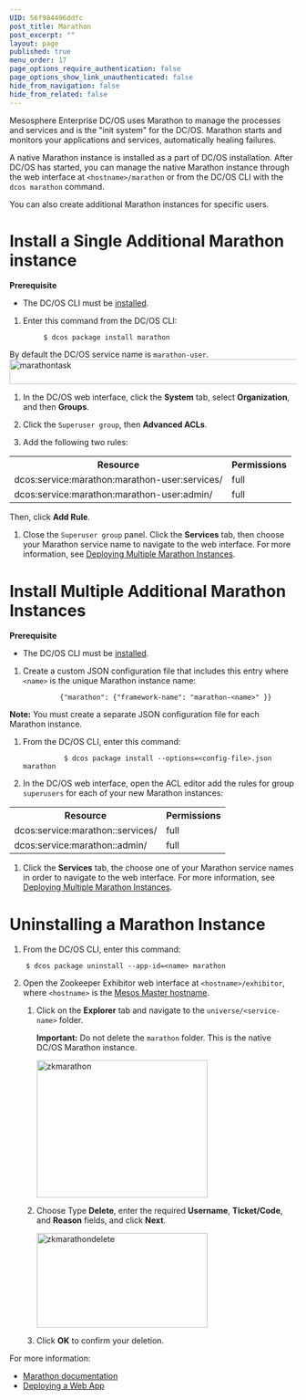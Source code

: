 ```yaml
---
UID: 56f984496ddfc
post_title: Marathon
post_excerpt: ""
layout: page
published: true
menu_order: 17
page_options_require_authentication: false
page_options_show_link_unauthenticated: false
hide_from_navigation: false
hide_from_related: false
---
```


Mesosphere Enterprise DC/OS uses Marathon to manage the processes and services and is the "init system" for the DC/OS. Marathon starts and monitors your applications and services, automatically healing failures.

A native Marathon instance is installed as a part of DC/OS installation. After DC/OS has started, you can manage the native Marathon instance through the web interface at `<hostname>/marathon` or from the DC/OS CLI with the `dcos marathon` command.

You can also create additional Marathon instances for specific users. 

# Install a Single Additional Marathon instance

**Prerequisite**

*   The DC/OS CLI must be [installed][1].

1. Enter this command from the DC/OS CLI:
        
            $ dcos package install marathon

By default the DC/OS service name is `marathon-user`. <a href="/wp-content/uploads/2015/12/marathontask.png" rel="attachment wp-att-1410"><img src="/wp-content/uploads/2015/12/marathontask.png" alt="marathontask" width="709" height="44" class="alignnone size-full wp-image-1410" /></a>
                
1. In the DC/OS web interface, click the **System** tab, select **Organization**, and then **Groups**.

1. Click the `Superuser group`, then **Advanced ACLs**.

1. Add the following two rules:

<table class="table">
  <tr>
    <th>Resource</th>
    <th>Permissions</th>
  </tr>
  <tr>
    <td>dcos:service:marathon:marathon-user:services/</td>
    <td>full</td>
  </tr>
  <tr>
  	 <td>dcos:service:marathon:marathon-user:admin/</td>
  	 <td>full</td>
  </tr>
</table>

Then, click **Add Rule**.

1. Close the `Superuser group` panel. Click the **Services** tab, then choose your Marathon service name to navigate to the web interface. For more information, see [Deploying Multiple Marathon Instances][2]. <!-- I guess this file needs to change, too -->
        
# Install Multiple Additional Marathon Instances

**Prerequisite**

*   The DC/OS CLI must be [installed][1].      

1.  Create a custom JSON configuration file that includes this entry where `<name>` is the unique Marathon instance name:
            
                 {"marathon": {"framework-name": "marathon-<name>" }}
                
**Note:** You must create a separate JSON configuration file for each Marathon instance.
        
1. From the DC/OS CLI, enter this command:
            
                 $ dcos package install --options=<config-file>.json marathon

1. In the DC/OS web interface, open the ACL editor add the rules for group `superusers` for each of your new Marathon instances:

<table class="table">
  <tr>
    <th>Resource</th>
    <th>Permissions</th>
  </tr>
  <tr>
    <td>dcos:service:marathon:<service-name>:services/</td>
    <td>full</td>
  </tr>
  <tr>
  	 <td>dcos:service:marathon:<service-name>:admin/</td>
  	 <td>full</td>
  </tr>
</table>
                
1. Click the **Services** tab, the choose one of your Marathon service names in order to navigate to the web interface. For more information, see [Deploying Multiple Marathon Instances][2]. <!-- I guess this file needs to change, too -->

# Uninstalling a Marathon Instance

1.  From the DC/OS CLI, enter this command:
<!-- ask matthias veit for the flag to uninstall a particular instance, or check the doc above, or install the CLI and see what commands are available. Is uninstall the same for enterprise and OSS? -->
        $ dcos package uninstall --app-id=<name> marathon
        

2.  Open the Zookeeper Exhibitor web interface at `<hostname>/exhibitor`, where `<hostname>` is the [Mesos Master hostname][3].
    
    1.  Click on the **Explorer** tab and navigate to the `universe/<service-name>` folder.
        
        **Important:** Do not delete the `marathon` folder. This is the native DC/OS Marathon instance.
        
        <a href="/wp-content/uploads/2015/12/zkmarathon.png" rel="attachment wp-att-1407"><img src="/wp-content/uploads/2015/12/zkmarathon-600x482.png" alt="zkmarathon" width="300" height="241" class="alignnone size-medium wp-image-1407" /></a>
    
    2.  Choose Type **Delete**, enter the required **Username**, **Ticket/Code**, and **Reason** fields, and click **Next**.
        
        <a href="/wp-content/uploads/2015/12/zkmarathondelete.png" rel="attachment wp-att-1409"><img src="/wp-content/uploads/2015/12/zkmarathondelete-600x331.png" alt="zkmarathondelete" width="300" height="166" class="alignnone size-medium wp-image-1409" /></a>
    
    3.  Click **OK** to confirm your deletion.

For more information:

*   <a href="http://mesosphere.github.io/marathon/docs/" target="_blank">Marathon documentation</a>
*   [Deploying a Web App][4]

 [1]: /usage/cli/install/
 [2]: /usage/services/marathon/marathon-user-instance/
 [3]: /administration/installing/cloud/aws#launchdcos
 [4]: /tutorials/containerized-app/
